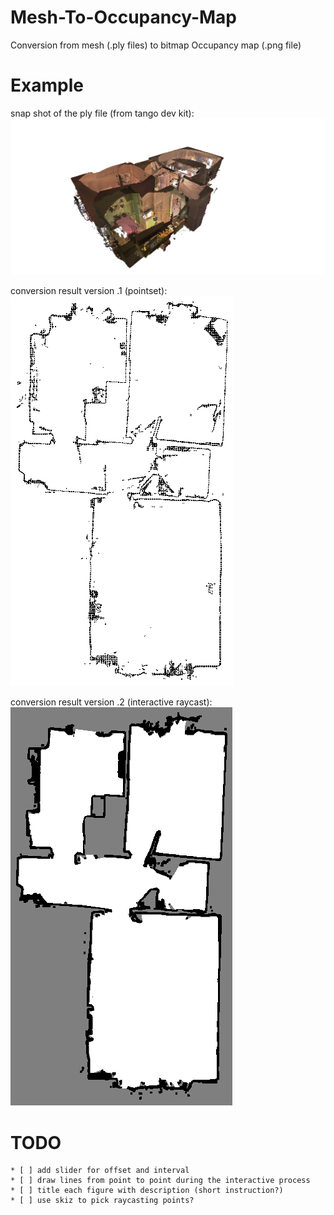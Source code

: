 # Mesh-To-Occupancy-Map
Conversion from mesh (.ply files) to bitmap Occupancy map (.png file)


# Example
snap shot of the ply file (from tango dev kit):  
![mesh_snapshot](https://github.com/saeedghsh/Mesh-To-Occupancy-Map/blob/master/examples/mesh_snapshot.png)
<!-- <img src="url" alt="alt text" width="whatever" height="whatever"> -->

conversion result version .1 (pointset):  
![ogm_v.1](https://github.com/saeedghsh/Mesh-To-Occupancy-Map/blob/master/examples/20170131163311_.png)

conversion result version .2 (interactive raycast):  
![ogm_v.2](https://github.com/saeedghsh/Mesh-To-Occupancy-Map/blob/master/examples/20170131163311.png)



# TODO
	* [ ] add slider for offset and interval
	* [ ] draw lines from point to point during the interactive process
	* [ ] title each figure with description (short instruction?)
	* [ ] use skiz to pick raycasting points?
